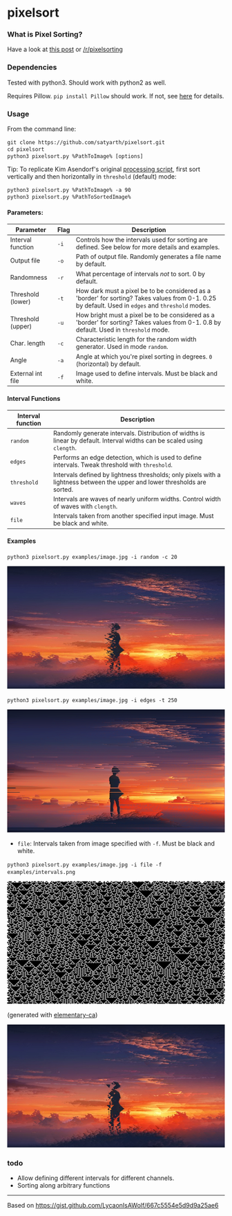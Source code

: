 # pixelsort

### What is Pixel Sorting?

Have a look at [this post](http://satyarth.me/articles/pixel-sorting/) or [/r/pixelsorting](http://www.reddit.com/r/pixelsorting/top/)

### Dependencies

Tested with python3. Should work with python2 as well.

Requires Pillow. `pip install Pillow` should work. If not, see [here](https://pillow.readthedocs.org/en/3.0.0/installation.html#linux-installation) for details.

### Usage

From the command line:

```
git clone https://github.com/satyarth/pixelsort.git
cd pixelsort
python3 pixelsort.py %PathToImage% [options]
```

Tip: To replicate Kim Asendorf's original [processing script](https://github.com/kimasendorf/ASDFPixelSort), first sort vertically and then horizontally in `threshold` (default) mode:

```
python3 pixelsort.py %PathToImage% -a 90
python3 pixelsort.py %PathToSortedImage%
```

#### Parameters:

Parameter 			| Flag 	| Description
--------------------|-------|------------
Interval function 	| `-i`	| Controls how the intervals used for sorting are defined. See below for more details and examples.
Output file 		| `-o`	| Path of output file. Randomly generates a file name by default.
Randomness 			| `-r`	| What percentage of intervals *not* to sort. 0 by default.
Threshold (lower) 	| `-t`	| How dark must a pixel be to be considered as a 'border' for sorting? Takes values from 0-1. 0.25 by default. Used in `edges` and `threshold` modes.
Threshold (upper) 	| `-u`	| How bright must a pixel be to be considered as a 'border' for sorting? Takes values from 0-1. 0.8 by default. Used in `threshold` mode.
Char. length		| `-c`	| Characteristic length for the random width generator. Used in mode `random`.
Angle 				| `-a`	| Angle at which you're pixel sorting in degrees. `0` (horizontal) by default.
External int file 	| `-f` 	| Image used to define intervals. Must be black and white.

#### Interval Functions

Interval function 	| Description
--------------------|------------
`random`			| Randomly generate intervals. Distribution of widths is linear by default. Interval widths can be scaled using `clength`.
`edges`				| Performs an edge detection, which is used to define intervals. Tweak threshold with `threshold`.
`threshold`			| Intervals defined by lightness thresholds; only pixels with a lightness between the upper and lower thresholds are sorted.
`waves`				| Intervals are waves of nearly uniform widths. Control width of waves with `clength`.
`file`				| Intervals taken from another specified input image. Must be black and white.

#### Examples

`python3 pixelsort.py examples/image.jpg -i random -c 20`

![random](/examples/random.png)

`python3 pixelsort.py examples/image.jpg -i edges -t 250`

![edges](/examples/edges.png)

* `file`: Intervals taken from image specified with `-f`. Must be black and white.

`python3 pixelsort.py examples/image.jpg -i file -f examples/intervals.png `

![file](/examples/intervals.png)

(generated with [elementary-ca](https://github.com/satyarth/elementary-ca))

![file](/examples/file.png)

### todo

* Allow defining different intervals for different channels.
* Sorting along arbitrary functions

---

Based on https://gist.github.com/LycaonIsAWolf/667c5554e5d9d9a25ae6